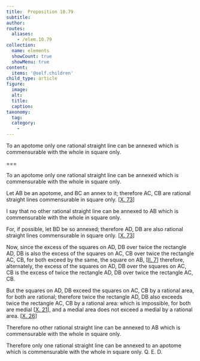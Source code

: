 ```yaml
---
title:  Proposition 10.79
subtitle: 
author:
routes:
  aliases:
    - /elem.10.79
collection:
  name: elements
  showCount: true
  showMenu: true
content:
  items: '@self.children'
child_type: article
figure:
  image:
  alt:
  title:
  caption:
taxonomy:
  tag:
  category:
    - 
---
```


<p><hi rend="ital">To an apotome only one rational straight line can be annexed which is commensurable with the whole in square only</hi>. </p>

===

<p><span class="ital">To an apotome only one rational straight line can be annexed which is commensurable with the whole in square only</span>. </p>

<p>Let <span class="ital">AB</span> be an apotome, and <span class="ital">BC</span> an annex to it; therefore <span class="ital">AC</span>, <span class="ital">CB</span> are rational straight lines commensurable in square only. [<a href="/elem.10.73">X. 73</a>] 
      </p>

<p>I say that no other rational straight line can be annexed to <span class="ital">AB</span> which is commensurable with the whole in square only. </p>

<p>For, if possible, let <span class="ital">BD</span> be so annexed; therefore <span class="ital">AD</span>, <span class="ital">DB</span> are also rational straight lines commensurable in square only. [<a href="/elem.10.73">X. 73</a>] </p>

<p>Now, since the excess of the squares on <span class="ital">AD</span>, <span class="ital">DB</span> over twice the rectangle <span class="ital">AD</span>, <span class="ital">DB</span> is also the excess of the squares on <span class="ital">AC</span>, <span class="ital">CB</span> over twice the rectangle <span class="ital">AC</span>, <span class="ital">CB</span>, for both exceed by the same, the square on <span class="ital">AB</span>, [<a href="/elem.2.7">II. 7</a>] <pb n="168"/>therefore, alternately, the excess of the squares on <span class="ital">AD</span>, <span class="ital">DB</span> over the squares on <span class="ital">AC</span>, <span class="ital">CB</span> is the excess of twice the rectangle <span class="ital">AD</span>, <span class="ital">DB</span> over twice the rectangle <span class="ital">AC</span>, <span class="ital">CB</span>. </p>

<p>But the squares on <span class="ital">AD</span>, <span class="ital">DB</span> exceed the squares on <span class="ital">AC</span>, <span class="ital">CB</span> by a rational area, for both are rational; therefore twice the rectangle <span class="ital">AD</span>, <span class="ital">DB</span> also exceeds twice the rectangle <span class="ital">AC</span>, <span class="ital">CB</span> by a rational area: which is impossible, for both are medial [<a href="/elem.10.21">X. 21</a>], and a medial area does not exceed a medial by a rational area. [<a href="/elem.10.26">X. 26</a>] </p>

<p>Therefore no other rational straight line can be annexed to <span class="ital">AB</span> which is commensurable with the whole in square only. </p>

<p>Therefore only one rational straight line can be annexed to an apotome which is commensurable with the whole in square only. Q. E. D.</p>
